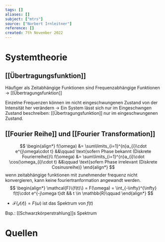 ```yaml
---
tags: []
aliases: []
subject: ["mtrs"]
source: ["Norbert Irnleitner"]
reference: []
created: 7th November 2022
---
```


# Systemtheorie

## [[Übertragungsfunktion]]
Häufiger als Zeitabhängige Funktionen sind Frequenzabhängige Funktionen -> [[Übertragungsfunktion]]

Einzelne Frequenzen können im nicht eingeschwungenen Zustand von der Intensität her verändern -> Ein System lässt sich nur im Eingeschwngen Zustand beschreiben: [[Übertragungsfunktion]] nur im eingeschwungenen Zustand.


## [[Fourier Reihe]] und [[Fourier Transformation]]

$$
\begin{align*}
f(\omega) &= \sum\limits_{i=1}^{n}a_{i}\cdot e^{j\omega\cdot t} &&\qquad \text{sofern Phase bekannt (Diskrete Fourierreihe)}\\
f(\omega) &= \sum\limits_{i=1}^{n}a_{i}\cdot \cos(\omega_{i}\cdot t) &&\qquad \text{sofern Phase irrelevant (Diskrete Cosinusreihe)}
\end{align*}
$$
wenn zeitabhängige funktionen mit zunehmender frequenz nicht konvergieren, kann keine fouriertranformation angewandt werden.
$$
\begin{align*}
\mathcal{F}\{f(t)\} = F(\omega) = \int_{-\infty}^{\infty} f(t)\cdot e^{-j\omega t}dt && t \in \mathbb{R}\qquad 
\end{align*}
$$
- $\mathcal{F\{f(t)\}}= F(\omega)$ ist das Spektrum von $f(t)$

Bsp.: [[Schwarzkörperstrahlung]]s Spektrum



# Quellen